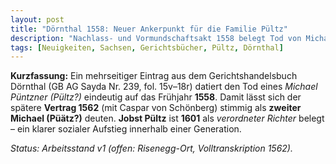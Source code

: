 ```yaml
---
layout: post
title: "Dörnthal 1558: Neuer Ankerpunkt für die Familie Pültz"
description: "Nachlass- und Vormundschaftsakt 1558 belegt Tod von Michael Püntzner; Auflösung des 1558/1562-Widerspruchs ('zwei Michaels'); Jobst Pültz 1601 als verordneter Richter."
tags: [Neuigkeiten, Sachsen, Gerichtsbücher, Pültz, Dörnthal]
---
```


**Kurzfassung:** Ein mehrseitiger Eintrag aus dem Gerichtshandelsbuch Dörnthal (GB AG Sayda Nr. 239, fol. 15v–18r) datiert den Tod eines *Michael Püntzner (Pültz?)* eindeutig auf das Frühjahr **1558**. 
Damit lässt sich der spätere **Vertrag 1562** (mit Caspar von Schönberg) stimmig als **zweiter Michael (Püätz?)** deuten. 
**Jobst Pültz** ist **1601** als *verordneter Richter* belegt – ein klarer sozialer Aufstieg innerhalb einer Generation.


*Status: Arbeitsstand v1 (offen: Risenegg-Ort, Volltranskription 1562).*
